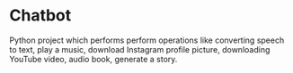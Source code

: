 
# Chatbot

Python project which performs perform operations like converting speech to text, play a music, download Instagram profile picture, downloading YouTube video, audio book, generate a story.
